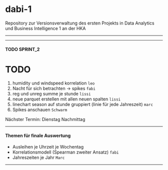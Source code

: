# dabi-1
Repository zur Versionsverwaltung des ersten Projekts in Data Analytics und Business Intelligence 1 an der HKA

---
---
#### TODO SPRINT_2

# TODO

1) humidity und windspeed korrelation `leo`
2) Nacht für sich betrachten -> spikes `fabi`
3) reg und unreg summe je stunde `lissi`
4) neue parquet erstellen mit allen neuen spalten `lissi`
5) linechart season auf stunde gruppiert (linie für jede Jahreszeit) `marc`
6) Spikes anschauen `Schwarm` 
 
Nächster Termin: Dienstag Nachmittag

---

#### Themen für finale Auswertung

- Ausleihen je Uhrzeit je Wochentag 
- Korrelationsmodell (Spearman zweiter Ansatz) `fabi`
- Jahreszeiten je Jahr `Marc`

---



